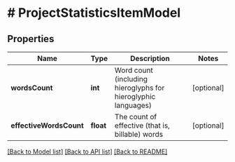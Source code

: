 # # ProjectStatisticsItemModel

## Properties

Name | Type | Description | Notes
------------ | ------------- | ------------- | -------------
**wordsCount** | **int** | Word count (including hieroglyphs for hieroglyphic languages) | [optional]
**effectiveWordsCount** | **float** | The count of effective (that is, billable) words | [optional]

[[Back to Model list]](../../README.md#models) [[Back to API list]](../../README.md#endpoints) [[Back to README]](../../README.md)

